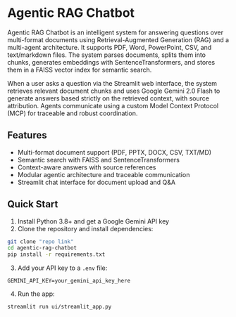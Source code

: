 
# Agentic RAG Chatbot

Agentic RAG Chatbot is an intelligent system for answering questions over multi-format documents using Retrieval-Augmented Generation (RAG) and a multi-agent architecture. It supports PDF, Word, PowerPoint, CSV, and text/markdown files. The system parses documents, splits them into chunks, generates embeddings with SentenceTransformers, and stores them in a FAISS vector index for semantic search.

When a user asks a question via the Streamlit web interface, the system retrieves relevant document chunks and uses Google Gemini 2.0 Flash to generate answers based strictly on the retrieved context, with source attribution. Agents communicate using a custom Model Context Protocol (MCP) for traceable and robust coordination.

## Features
- Multi-format document support (PDF, PPTX, DOCX, CSV, TXT/MD)
- Semantic search with FAISS and SentenceTransformers
- Context-aware answers with source references
- Modular agentic architecture and traceable communication
- Streamlit chat interface for document upload and Q&A

## Quick Start
1. Install Python 3.8+ and get a Google Gemini API key
2. Clone the repository and install dependencies:
  ```bash
  git clone "repo link"
  cd agentic-rag-chatbot
  pip install -r requirements.txt
  ```
3. Add your API key to a `.env` file:
  ```env
  GEMINI_API_KEY=your_gemini_api_key_here
  ```
4. Run the app:
  ```bash
  streamlit run ui/streamlit_app.py
  ```
